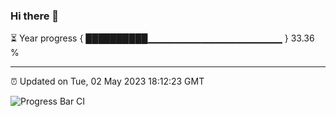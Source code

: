 ### Hi there 👋

⏳ Year progress { ██████████▁▁▁▁▁▁▁▁▁▁▁▁▁▁▁▁▁▁▁▁ } 33.36 %

---

⏰ Updated on Tue, 02 May 2023 18:12:23 GMT

![Progress Bar CI](https://github.com/liununu/liununu/workflows/Progress%20Bar%20CI/badge.svg)
